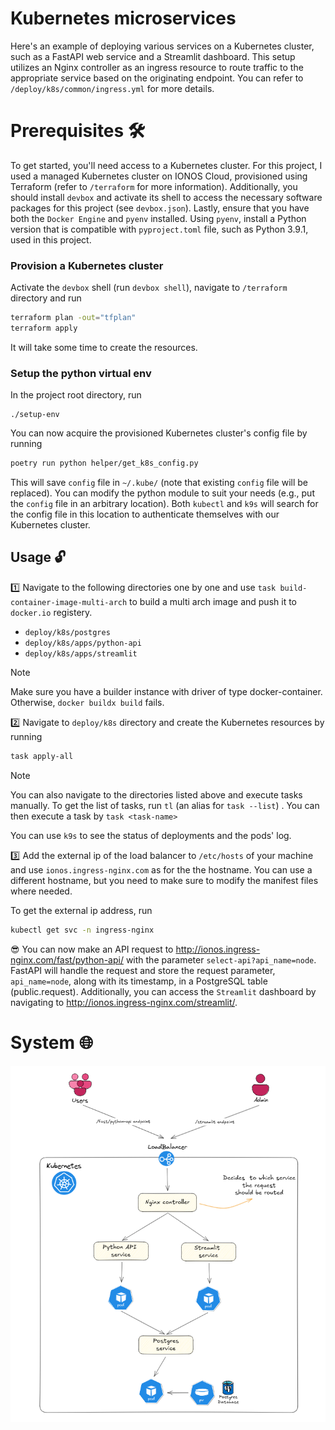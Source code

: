# Kubernetes microservices

Here's an example of deploying various services on a Kubernetes cluster, such as a FastAPI web service and a Streamlit dashboard. This setup utilizes an Nginx controller as an ingress resource to route traffic to the appropriate service based on the originating endpoint. You can refer to `/deploy/k8s/common/ingress.yml` for more details.


# Prerequisites :hammer_and_wrench:

To get started, you'll need access to a Kubernetes cluster. For this project, I used a managed Kubernetes cluster on IONOS Cloud, provisioned using Terraform (refer to `/terraform` for more information). Additionally, you should install `devbox` and activate its shell to access the necessary software packages for this project (see `devbox.json`). Lastly, ensure that you have both the `Docker Engine` and `pyenv` installed. Using `pyenv`, install a Python version that is compatible with `pyproject.toml` file, such as Python 3.9.1, used in this project.

### Provision a Kubernetes cluster
Activate the `devbox` shell (run `devbox shell`), navigate to `/terraform` directory and run

```bash
terraform plan -out="tfplan"
terraform apply 
```

It will take some time to create the resources. 

### Setup the python virtual env
In the project root directory, run

```
./setup-env
```

You can now acquire the provisioned Kubernetes cluster's config file by running

```bash
poetry run python helper/get_k8s_config.py 
```

This will save `config` file in `~/.kube/` (note that existing `config` file will be replaced). You can modify the python module to suit your needs (e.g., put the `config` file in an arbitrary location). Both `kubectl` and `k9s` will search for the config file in this location to authenticate themselves with our Kubernetes cluster. 

## Usage :unlock:

:one: Navigate to the following directories one by one and use `task build-container-image-multi-arch` to build a multi arch image and push it to `docker.io` registery.

* `deploy/k8s/postgres`
* `deploy/k8s/apps/python-api`
* `deploy/k8s/apps/streamlit`

> [!Note]
> Make sure you have a builder instance with driver of type docker-container. Otherwise, `docker buildx build` fails. 

:two: Navigate to `deploy/k8s` directory and create the Kubernetes resources by running

```bash
task apply-all
``` 
> [!Note]
> You can also navigate to the directories listed above and execute tasks manually. To get the list of tasks, run `tl` (an alias for `task --list`) . You can then execute a task by `task <task-name>`

You can use `k9s` to see the status of deployments and the pods' log. 

:three: Add the external ip of the load balancer to `/etc/hosts` of your machine and use `ionos.ingress-nginx.com` as for the the hostname. You can use a different hostname, but you need to make sure to modify the manifest files where needed. 

To get the external ip address, run

```bash
kubectl get svc -n ingress-nginx
```

:sunglasses: You can now make an API request to http://ionos.ingress-nginx.com/fast/python-api/ with the parameter `select-api?api_name=node`. FastAPI will handle the request and store the request parameter, `api_name=node`, along with its timestamp, in a PostgreSQL table (public.request). Additionally, you can access the `Streamlit` dashboard by navigating to http://ionos.ingress-nginx.com/streamlit/.

# System :globe_with_meridians:

![Diagram of components](./pictures/diagram.png "Status of K8s deployment (success)")